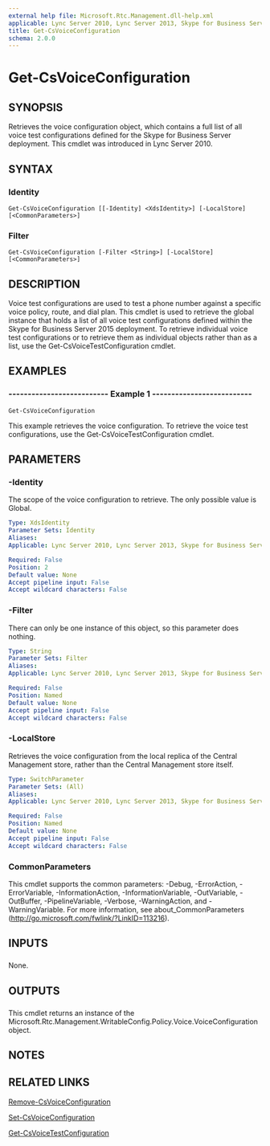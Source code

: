 ```yaml
---
external help file: Microsoft.Rtc.Management.dll-help.xml
applicable: Lync Server 2010, Lync Server 2013, Skype for Business Server 2015, Skype for Business Server 2019
title: Get-CsVoiceConfiguration
schema: 2.0.0
---
```


# Get-CsVoiceConfiguration

## SYNOPSIS
Retrieves the voice configuration object, which contains a full list of all voice test configurations defined for the Skype for Business Server deployment.
This cmdlet was introduced in Lync Server 2010.



## SYNTAX

### Identity
```
Get-CsVoiceConfiguration [[-Identity] <XdsIdentity>] [-LocalStore] [<CommonParameters>]
```

### Filter
```
Get-CsVoiceConfiguration [-Filter <String>] [-LocalStore] [<CommonParameters>]
```

## DESCRIPTION
Voice test configurations are used to test a phone number against a specific voice policy, route, and dial plan.
This cmdlet is used to retrieve the global instance that holds a list of all voice test configurations defined within the Skype for Business Server 2015 deployment.
To retrieve individual voice test configurations or to retrieve them as individual objects rather than as a list, use the Get-CsVoiceTestConfiguration cmdlet.



## EXAMPLES

### -------------------------- Example 1 -------------------------- 
```
Get-CsVoiceConfiguration
```

This example retrieves the voice configuration.
To retrieve the voice test configurations, use the Get-CsVoiceTestConfiguration cmdlet.

## PARAMETERS

### -Identity
The scope of the voice configuration to retrieve.
The only possible value is Global.

```yaml
Type: XdsIdentity
Parameter Sets: Identity
Aliases: 
Applicable: Lync Server 2010, Lync Server 2013, Skype for Business Server 2015, Skype for Business Server 2019

Required: False
Position: 2
Default value: None
Accept pipeline input: False
Accept wildcard characters: False
```

### -Filter
There can only be one instance of this object, so this parameter does nothing.

```yaml
Type: String
Parameter Sets: Filter
Aliases: 
Applicable: Lync Server 2010, Lync Server 2013, Skype for Business Server 2015, Skype for Business Server 2019

Required: False
Position: Named
Default value: None
Accept pipeline input: False
Accept wildcard characters: False
```

### -LocalStore
Retrieves the voice configuration from the local replica of the Central Management store, rather than the Central Management store itself.

```yaml
Type: SwitchParameter
Parameter Sets: (All)
Aliases: 
Applicable: Lync Server 2010, Lync Server 2013, Skype for Business Server 2015, Skype for Business Server 2019

Required: False
Position: Named
Default value: None
Accept pipeline input: False
Accept wildcard characters: False
```

### CommonParameters
This cmdlet supports the common parameters: -Debug, -ErrorAction, -ErrorVariable, -InformationAction, -InformationVariable, -OutVariable, -OutBuffer, -PipelineVariable, -Verbose, -WarningAction, and -WarningVariable. For more information, see about_CommonParameters (http://go.microsoft.com/fwlink/?LinkID=113216).

## INPUTS

###  
None.

## OUTPUTS

###  
This cmdlet returns an instance of the Microsoft.Rtc.Management.WritableConfig.Policy.Voice.VoiceConfiguration object.

## NOTES

## RELATED LINKS

[Remove-CsVoiceConfiguration](Remove-CsVoiceConfiguration.md)

[Set-CsVoiceConfiguration](Set-CsVoiceConfiguration.md)

[Get-CsVoiceTestConfiguration](Get-CsVoiceTestConfiguration.md)


